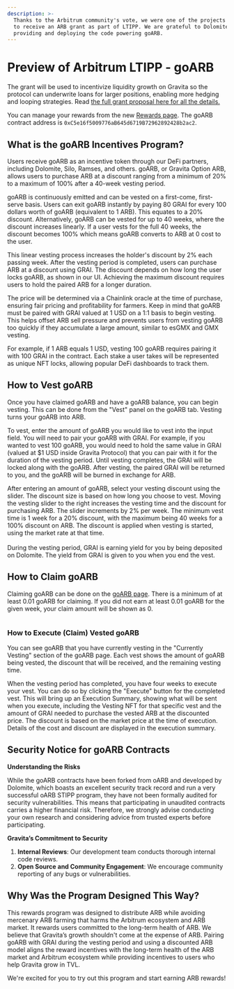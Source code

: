 ```yaml
---
description: >-
  Thanks to the Arbitrum community's vote, we were one of the projects selected
  to receive an ARB grant as part of LTIPP. We are grateful to Dolomite for
  providing and deploying the code powering goARB.
---
```


# Preview of Arbitrum LTIPP - goARB

The grant will be used to incentivize liquidity growth on Gravita so the protocol can underwrite loans for larger positions, enabling more hedging and looping strategies. Read [the full grant proposal here for all the details.](https://forum.arbitrum.foundation/t/gravita-protocol-ltipp-application-final/21444)

You can manage your rewards from the new [Rewards page](https://app.gravitaprotocol.com/goarb). The goARB contract address is `0xC5e16f5009776aB645d6719B72962892428b2ac2`.

## What is the goARB Incentives Program?

Users receive goARB as an incentive token through our DeFi partners, including Dolomite, Silo, Ramses, and others. goARB, or Gravita Option ARB, allows users to purchase ARB at a discount ranging from a minimum of 20% to a maximum of 100% after a 40-week vesting period.

goARB is continuously emitted and can be vested on a first-come, first-serve basis. Users can exit goARB instantly by paying 80 GRAI for every 100 dollars worth of goARB (equivalent to 1 ARB). This equates to a 20% discount. Alternatively, goARB can be vested for up to 40 weeks, where the discount increases linearly. If a user vests for the full 40 weeks, the discount becomes 100% which means goARB converts to ARB at 0 cost to the user.

This linear vesting process increases the holder's discount by 2% each passing week. After the vesting period is completed, users can purchase ARB at a discount using GRAI. The discount depends on how long the user locks goARB, as shown in our UI. Achieving the maximum discount requires users to hold the paired ARB for a longer duration.

The price will be determined via a Chainlink oracle at the time of purchase, ensuring fair pricing and profitability for farmers. Keep in mind that goARB must be paired with GRAI valued at 1 USD on a 1:1 basis to begin vesting. This helps offset ARB sell pressure and prevents users from vesting goARB too quickly if they accumulate a large amount, similar to esGMX and GMX vesting.

For example, if 1 ARB equals 1 USD, vesting 100 goARB requires pairing it with 100 GRAI in the contract. Each stake a user takes will be represented as unique NFT locks, allowing popular DeFi dashboards to track them.

## **How to Vest goARB**

Once you have claimed goARB and have a goARB balance, you can begin vesting. This can be done from the "Vest" panel on the goARB tab. Vesting turns your goARB into ARB.

To vest, enter the amount of goARB you would like to vest into the input field. You will need to pair your goARB with GRAI. For example, if you wanted to vest 100 goARB, you would need to hold the same value in GRAI (valued at $1 USD inside Gravita Protocol) that you can pair with it for the duration of the vesting period. Until vesting completes, the GRAI will be locked along with the goARB. After vesting, the paired GRAI will be returned to you, and the goARB will be burned in exchange for ARB.

After entering an amount of goARB, select your vesting discount using the slider. The discount size is based on how long you choose to vest. Moving the vesting slider to the right increases the vesting time and the discount for purchasing ARB. The slider increments by 2% per week. The minimum vest time is 1 week for a 20% discount, with the maximum being 40 weeks for a 100% discount on ARB. The discount is applied when vesting is started, using the market rate at that time.\
\
During the vesting period, GRAI is earning yield for you by being deposited on Dolomite. The yield from GRAI is given to you when you end the vest.

## **How to Claim goARB**

Claiming goARB can be done on the [goARB page](https://app.gravitaprotocol.com/goarb). There is a minimum of at least 0.01 goARB for claiming. If you did not earn at least 0.01 goARB for the given week, your claim amount will be shown as 0.

<figure><img src="https://lh7-us.googleusercontent.com/docsz/AD_4nXd6TUGvL-BAyirv8CcnQIjxHpukUWVBHXTDAJ5kn3HYJa0sq0VbY8U4QlzfgGydKMbYsf9A_IhCBEXLsi2Fo2vGBeKcTx185O1z_AP59SnPt73sRpdhFzf2Rh6flPW9d6bL_fDHB71Fw1vVX3eSeV__7tI?key=Ix1qwLj8iqn6_Q3wepQ5UQ" alt=""><figcaption></figcaption></figure>

### **How to Execute (Claim) Vested goARB**

You can see goARB that you have currently vesting in the "Currently Vesting" section of the goARB page. Each vest shows the amount of goARB being vested, the discount that will be received, and the remaining vesting time.

When the vesting period has completed, you have four weeks to execute your vest. You can do so by clicking the "Execute" button for the completed vest. This will bring up an Execution Summary, showing what will be sent when you execute, including the Vesting NFT for that specific vest and the amount of GRAI needed to purchase the vested ARB at the discounted price. The discount is based on the market price at the time of execution. Details of the cost and discount are displayed in the execution summary.

## Security Notice for goARB Contracts

**Understanding the Risks**

While the goARB contracts have been forked from oARB and developed by Dolomite, which boasts an excellent security track record and run a very successful oARB STIPP program, they have not been formally audited for security vulnerabilities. This means that participating in unaudited contracts carries a higher financial risk. Therefore, we strongly advise conducting your own research and considering advice from trusted experts before participating.

**Gravita’s Commitment to Security**

1. **Internal Reviews**: Our development team conducts thorough internal code reviews.
2. **Open Source and Community Engagement**: We encourage community reporting of any bugs or vulnerabilities.

## **Why Was the Program Designed This Way?**

This rewards program was designed to distribute ARB while avoiding mercenary ARB farming that harms the Arbitrum ecosystem and ARB market. It rewards users committed to the long-term health of ARB. We believe that Gravita’s growth shouldn't come at the expense of ARB. Pairing goARB with GRAI during the vesting period and using a discounted ARB model aligns the reward incentives with the long-term health of the ARB market and Arbitrum ecosystem while providing incentives to users who help Gravita grow in TVL.

We're excited for you to try out this program and start earning ARB rewards!
